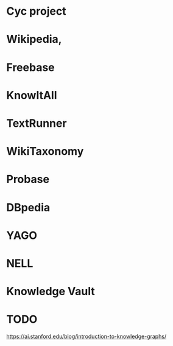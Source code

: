 
# Cyc project 

# Wikipedia, 

# Freebase 

# KnowItAll 

# TextRunner 

# WikiTaxonomy 

# Probase 

# DBpedia 

# YAGO 

# NELL 

# Knowledge Vault 

# TODO

https://ai.stanford.edu/blog/introduction-to-knowledge-graphs/
